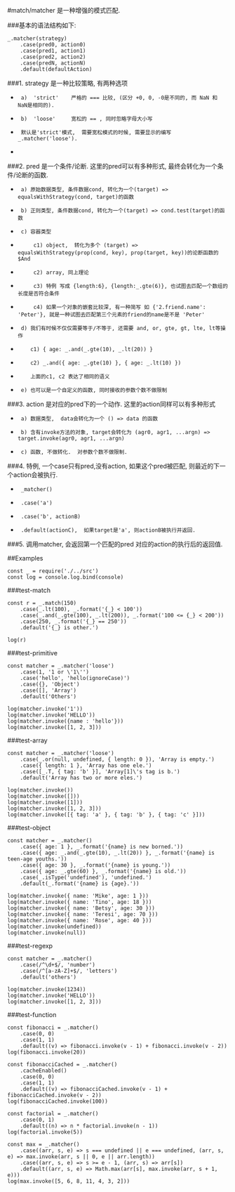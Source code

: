#match/matcher 是一种增强的模式匹配.

###基本的语法结构如下:

 	
	_.matcher(strategy)
		.case(pred0, action0)
		.case(pred1, action1)
		.case(pred2, action2)
		.case(predN, actionN)  
		.default(defaultAction) 
	

###1. strategy 是一种比较策略, 有两种选项
 *      a)  'strict'    严格的 === 比较, (区分 +0, 0, -0是不同的, 而 NaN 和 NaN是相同的).
 *      b)  'loose'     宽松的 == , 同时忽略字母大小写
 *      默认是'strict'模式,  需要宽松模式的时候, 需要显示的编写 _.matcher('loose').
 * 
###2. pred 是一个条件/论断. 这里的pred可以有多种形式, 最终会转化为一个条件/论断的函数.
 *      a) 原始数据类型, 条件数据cond, 转化为一个(target) => equalsWithStrategy(cond, target)的函数
 *      b) 正则类型, 条件数据cond, 转化为一个(target) => cond.test(target)的函数
 *      c) 容器类型
 *          c1) object,  转化为多个 (target) => equalsWithStrategy(prop(cond, key), prop(target, key))的论断函数的$And
 *          c2) array, 同上理论
 *          c3) 特例 写成 {length:6}, {length:_.gte(6)}, 也试图去匹配一个数组的长度是否符合条件
 *          c4) 如果一个对象的嵌套比较深, 有一种简写 如 {'2.friend.name': 'Peter'}, 就是一种试图去匹配第三个元素的friend的name是不是 'Peter'
 *      d) 我们有时候不仅仅需要等于/不等于, 还需要 and, or, gte, gt, lte, lt等操作
 *         c1) { age: _.and(_.gte(10), _.lt(20)) }
 *         c2) _.and({ age: _.gte(10) }, { age: _.lt(10) })
 *         上面的c1, c2 表达了相同的语义
 *      e) 也可以是一个自定义的函数, 同时接收的参数个数不做限制
###3. action 是对应的pred下的一个动作. 这里的action同样可以有多种形式
 *      a) 数据类型,  data会转化为一个 () => data 的函数
 *      b) 含有invoke方法的对象, target会转化为 (agr0, agr1, ...argn) =>  target.invoke(agr0, agr1, ...argn)
 *      c) 函数, 不做转化.  对参数个数不做限制.
###4. 特例, 一个case只有pred,没有action, 如果这个pred被匹配, 则最近的下一个action会被执行.
 *      _matcher()
 *      .case('a')
 *      .case('b', actionB)
 *      .default(actionC),  如果target是'a', 则actionB被执行并返回.
###5. 调用matcher, 会返回第一个匹配的pred 对应的action的执行后的返回值.

##Examples
	
	const _ = require('./../src')
	const log = console.log.bind(console)
	
###test-match
		
	const r = _.match(150)
        .case(_.lt(100), _.format('{_} < 100'))
        .case(_.and(_.gte(100), _.lt(200)), _.format('100 <= {_} < 200'))
        .case(250, _.format('{_} == 250'))
        .default('{_} is other.')

	log(r)
###test-primitive
	
	const matcher = _.matcher('loose')
    	.case(1, '1 or \'1\'')
    	.case('hello', 'hello(ignoreCase)')
    	.case({}, 'Object')
    	.case([], 'Array')
    	.default('Others')

	log(matcher.invoke('1'))
	log(matcher.invoke('HELLO'))
	log(matcher.invoke({name : 'hello'}))
	log(matcher.invoke([1, 2, 3]))
	
###test-array
	
	const matcher = _.matcher('loose')
    	.case(_.or(null, undefined, { length: 0 }), 'Array is empty.')
    	.case({ length: 1 }, 'Array has one ele.')
    	.case([_.T, { tag: 'b' }], 'Array[1]\'s tag is b.')
    	.default('Array has two or more eles.')

	log(matcher.invoke())
	log(matcher.invoke([]))
	log(matcher.invoke([1]))
	log(matcher.invoke([1, 2, 3]))
	log(matcher.invoke([{ tag: 'a' }, { tag: 'b' }, { tag: 'c' }]))
	
###test-object
	
	const matcher = _.matcher()
    	.case({ age: 1 }, _.format('{name} is new borned.'))
    	.case({ age: _.and(_.gte(10), _.lt(20)) }, _.format('{name} is teen-age youths.'))
    	.case({ age: 30 }, _.format('{name} is young.'))
    	.case({ age: _.gte(60) }, _.format('{name} is old.'))
    	.case(_.isType('undefined'), 'undefined.')
    	.default(_.format('{name} is {age}.'))

	log(matcher.invoke({ name: 'Mike', age: 1 }))
	log(matcher.invoke({ name: 'Tino', age: 18 }))
	log(matcher.invoke({ name: 'Betsy', age: 30 }))
	log(matcher.invoke({ name: 'Teresi', age: 70 }))
	log(matcher.invoke({ name: 'Rose', age: 40 }))
	log(matcher.invoke(undefined))
	log(matcher.invoke(null))
	
###test-regexp
	
	const matcher = _.matcher()
    	.case(/^\d+$/, 'number')
    	.case(/^[a-zA-Z]+$/, 'letters')
    	.default('others')

	log(matcher.invoke(1234))
	log(matcher.invoke('HELLO'))
	log(matcher.invoke([1, 2, 3]))
	
###test-function
	
	const fibonacci = _.matcher()
    	.case(0, 0)
    	.case(1, 1)
    	.default((v) => fibonacci.invoke(v - 1) + fibonacci.invoke(v - 2))
	log(fibonacci.invoke(20))

	const fibonacciCached = _.matcher()
    	.cacheEnabled()
    	.case(0, 0)
    	.case(1, 1)
    	.default((v) => fibonacciCached.invoke(v - 1) + fibonacciCached.invoke(v - 2))
	log(fibonacciCached.invoke(100))

	const factorial = _.matcher()
    	.case(0, 1)
    	.default((n) => n * factorial.invoke(n - 1))
	log(factorial.invoke(5))

	const max = _.matcher()
    	.case((arr, s, e) => s === undefined || e === undefined, (arr, s, e) => max.invoke(arr, s || 0, e || arr.length))
    	.case((arr, s, e) => s >= e - 1, (arr, s) => arr[s])
    	.default((arr, s, e) => Math.max(arr[s], max.invoke(arr, s + 1, e)))
	log(max.invoke([5, 6, 8, 11, 4, 3, 2]))
	